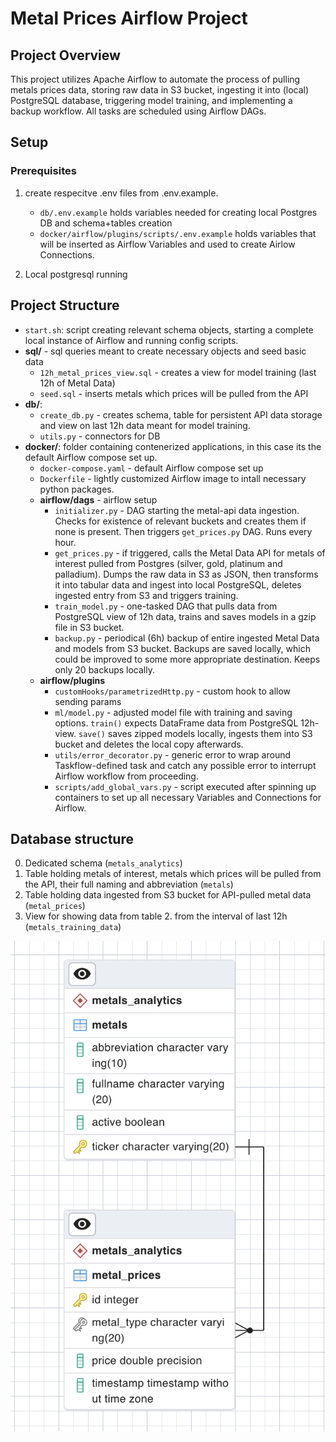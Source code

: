 # Metal Prices Airflow Project

## Project Overview

This project utilizes Apache Airflow to automate the process of pulling metals prices data, storing raw data in S3 bucket, ingesting it into (local) PostgreSQL database, triggering model training, and implementing a backup workflow. All tasks are scheduled using Airflow DAGs.

## Setup

### Prerequisites
1. create respecitve .env files from .env.example.
    - `db/.env.example` holds variables needed for creating local Postgres DB and schema+tables creation
    - `docker/airflow/plugins/scripts/.env.example` holds variables that will be inserted as Airflow Variables and used to create Airlow Connections.

2. Local postgresql running

## Project Structure

- `start.sh`: script creating relevant schema objects, starting a complete local instance of Airflow and running config scripts.
- **sql/** - sql queries meant to create necessary objects and seed basic data
    - `12h_metal_prices_view.sql` - creates a view for model training (last 12h of Metal Data)
    - `seed.sql` - inserts metals which prices will be pulled from the API
- **db/**: 
    - `create_db.py` - creates schema, table for persistent API data storage and view on last 12h data meant for model training.
    - `utils.py` - connectors for DB
- **docker/**: folder containing contenerized applications, in this case its the default Airflow compose set up.
    - `docker-compose.yaml` - default Airflow compose set up
    - `Dockerfile` - lightly customized Airflow image to intall necessary python packages.
    - **airflow/dags** - airflow setup
        - `initializer.py` - DAG starting the metal-api data ingestion. Checks for existence of relevant buckets and creates them if none is present. Then triggers `get_prices.py` DAG. Runs every hour.
        - `get_prices.py` - if triggered, calls the Metal Data API for metals of interest pulled from Postgres (silver, gold, platinum and palladium). Dumps the raw data in S3 as JSON, then transforms it into tabular data and ingest into local PostgreSQL, deletes ingested entry from S3 and triggers training.
        - `train_model.py` - one-tasked DAG that pulls data from PostgreSQL view of 12h data, trains and saves models in a gzip file in S3 bucket.
        - `backup.py` - periodical (6h) backup of entire ingested Metal Data and models from S3 bucket. Backups are saved locally, which could be improved to some more appropriate destination. Keeps only 20 backups locally.
    - **airflow/plugins**
        - `customHooks/parametrizedHttp.py` - custom hook to allow sending params
        - `ml/model.py` - adjusted model file with training and saving options. `train()` expects DataFrame data from PostgreSQL 12h-view. `save()` saves zipped models locally, ingests them into S3 bucket and deletes the local copy afterwards.
        - `utils/error_decorator.py` - generic error to wrap around Taskflow-defined task and catch any possible error to interrupt Airflow workflow from proceeding.
        - `scripts/add_global_vars.py` - script executed after spinning up containers to set up all necessary Variables and Connections for Airflow.

## Database structure
0. Dedicated schema (`metals_analytics`)
1. Table holding metals of interest, metals which prices will be pulled from the API, their full naming and abbreviation (`metals`)
2. Table holding data ingested from S3 bucket for API-pulled metal data (`metal_prices`)
3. View for showing data from table 2. from the interval of last 12h (`metals_training_data`)

![1. and 2. tables](./static/erd.png)

